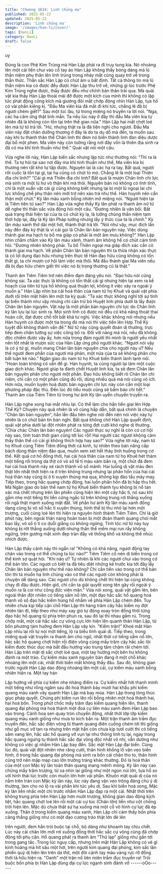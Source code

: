 ```yaml
---
title: "Chương 1634: Linh chủng ma"
published: 2025-05-22
updated: 2025-05-22
description: 'Linh chủng ma'
image: '/images/han-li/cover/'
tags: [HanLi]
category: HanLi
draft: false
---
```


uy

Đúng là con Phệ Kim Trùng mà Hàn Lập phái ra đi truy tung kia.
Nó nhoáng lên một cái liền chui vào cổ tay áo Hàn Lập không
thấy bóng dáng mà lũ thần niệm phụ thân lên linh trùng trong
nháy mắt cũng quay trở về trong thần thức. Thần sắc Hàn Lập có
chút âm u bất định.
Tất cả thông tin mà lũ thần niệm kia có được đều được Hàn Lập
thu trở về, những gì lúc trước Phệ Kim Trùng nghe được, thấy
được đều như chính bản thân trải qua. Mà quái vật kia thấy Hàn
Lập thoải mái đỡ được một kích của mình thì không có lập tức
phát động công kích mà giương đôi mắt chớp động nhìn Hàn Lập,
tựa hồ có vài phần kiêng kị.
"Đầu Ma viên kia đã mất đi khí tức, chẳng lẽ đã bị ngươi chém
giết?"
Sau một lúc lâu, từ trong miệng nó truyền ra lời nói.
"Nga, các hạ cảm ứng thật linh mẫn. Ta nếu lúc này ở đây thì đầu
Ma viên kia tự nhiên đã là không còn tồn tại trên thế gian nữa."
Hàn Lập hai mắt chợt loé lên mà từ từ trả lời.
"Hừ, nhưng thật ra là đã tiện nghi cho ngươi. Đầu Ma viên này đặt
chân dưỡng thương ở đây là do ta dụ dỗ mà đến, ta muốn sau
này khi tu thành thân thể Chân linh thì đem nó biến thành linh đan
diệu dược đại bổ một phen. Ma viên này còn tưởng rằng nơi đây
vốn là thiên địa sinh ra đã có ma khí tinh thuần như thế."
Quái vật nói một câu.

Vừa nghe lời này, Hàn Lập biến sắc nhưng lập tức như thường
nói:
"Thì ra là thế. Ta tự hỏi tại sao nơi đây ma khí tinh thuần như thế,
Ma viên kia bị thương nên rất khó tự tập được. Nguyên lai là các
hạ ra tay. Bất quá, ngươi rốt cuộc là tồn tại gì, tại hạ cũng có chút
tò mò. Chẳng lẽ là một loại Thiên địa chi linh?"
"Cái gì mà Thiên địa chi linh? Bất quá là mượn Chân linh chi lực
mà sinh ra một lũ hư vô thận khí mà thôi. Nguyên bản nó không
có linh tính, chỉ là một xuẩn vật cái gì cũng không biết nhưng lại bị
một lũ ngoại lai chi lực khống chế phụ thân nên mới trở nên xảo
trá như thế. Hàn huynh nên cẩn thận một chút."
Kỳ lân màu xanh bỗng nhiên mở miệng nói.
"Ngươi hiện tại là Tiêm tiên tử sao?"
Hàn Lập vừa nghe thấy Kỳ lân phát ra thanh âm nữ tử dễ nghe thì
thần sắc vừa động hỏi một câu.
"Đương nhiên là vãn bối. Bất quá trạng thái hiện tại của ta có chút
kỳ lạ, là lưỡng chủng thần niệm tạm thời hợp lại, đây là Kỳ lân
Pháp tướng nhưng lấy ý thức của ta là chính."
Kỳ lân màu xanh thở dài một hơi, thành thật trả lời.
"Nói như vậy, mục đích lần này đến đây kỳ thật là vì cái gọi là
Chân lân bản nguyên này. Việc dùng thánh giai ma hạch tu bổ ma
giáp có phải là một âm mưu không?"
Hàn Lập nhìn chằm chằm vào Kỳ lân màu xành, thanh âm không
hề có chút cảm tình hỏi.
"Đương nhiên không phải. Tu bổ Thiên ngoại ma giáp đích xác
cần có thánh giai ma hạch. Về phần Chân lân bản nguyên thì ta
thừa nhận xác thực là có lợi dụng đạo hữu nhưng trên thực tế
Hàn đạo hữu cũng không có tổn thất gì, ta chỉ mượn cơ hội làm
việc mà thôi. Mà đầu thánh giai Ma viên nếu đã bị đạo hữu chém
giết thì việc nó bị trọng thương cũ là thật."

Thanh âm Tiêm Tiêm trở nên điềm đạm đáng yêu nói.
"Đạo hữu nói cũng không sai. Ta xác thực là không có tổn thất cái
gì nhưng hiện tại xem ra kế hoạch của tiên tử tựa hồ không quá
thuận lợi, không ít việc xảy ra ngoài ý muốn a."
Hàn Lập nhìn ba cái hoá thân của nam tử họ Khuê và quái vật
phía dưới rồi trên mặt hiện lên một tia kỳ quái.
"Ta xác thực không nghĩ tới sự tình lại biến thành như vậy nhưng
chỉ cần trử bỏ Huyệt linh phía dưới là lấy được Chân lân bản
nguyên. Vật này là một phần bản nguyên chi lực do Chân linh kỳ
lân lưu lại lúc sinh ra. Mọi sinh linh có được nó đều có khả năng
thoát thai hoán cốt, đạt được chỗ tốt bất khả tư nghị. Việc khác
không nói nhưng nếu Hàn huynh có được một tia trong đó mà nói
thì việc tiến lên Hợp Thể Kỳ tuyệt đối không thành vấn đề."
Nữ tử này cũng quyết đoán dị thường, trực tiếp đem chân tướng
sự việc công bố ra. Đối với nàng mà nói, nếu đã không độc chiếm
được vậy ấy, hơn nữa trong đám người thì mình là người yếu
nhất nên tốt nhất là mượn sức của Hàn Lập ứng phó người khác.
"Ngươi nói vậy là có ý tứ gì, muốn mang Chân lân bản nguyên
chia cho người này ư? Nếu thế ngươi đem phần của ngươi mà
phân, một nửa của ta sẽ không phân cho bất luận kẻ nào."
Ngân giao do nam tử họ Khuê biến thành lành lạnh nói.
"Hoàn toàn không có vấn đề gì. Hàn huynh, ta cùng ngươi lại làm
một cuộc giao dịch khác. Ngươi giúp ta đánh chết Huyệt linh kia,
ta sẽ đem Chân lân bản nguyên phân cho ngươi một phần. Đạo
hữu không biết rõ Chân lân chi niệm, chỉ cần có một phần cũng
đủ rồi, dùng nhiều quá mà nói cũng vô ích. Hơn nữa, muốn luyện
hoá được bản nguyên chi lực này còn cần một loại phương pháp
đặc thù. Đến lúc đó tiểu muội cũng sẽ bẩm báo chi tiết."
Thanh âm của Tiêm Tiêm từ trong hư ảnh Kỳ lân uyển chuyển
truyền ra.

Hàn Lập nghe xong hai mắt nhíu lại. Có thể làm cho hắn tiến giai
lên Hợp Thể Kỳ? Chuyện này quả nhiên là vô cùng hấp dẫn, bất
quá chính là chuyện "Chân lân bản nguyên", hắn lần đầu tiên
nghe nói đến nên nói việc này tự nhiên là có chút bán tín bán
nghi.
Bất quá không chờ Hàn Lập quyết định, quái vật phía dưới lại đột
nhiên phát ra từng đợt cười khó nghe dị thường.
"Chia chác Chân lân bản nguyên! Các ngươi thực sự nghĩ là còn
có cơ hội này sao, tính toán thời gian cũng tới lúc rồi! Hai người
các ngươi không cảm thấy thân thể có cái gì không thích hợp hay
sao?"
Vừa nghe lời này, nam tử họ Khuê cùng Tiêm Tiêm đồng thời cả
kinh, tự nhiên theo bản năng cấp bách dùng thần niệm đảo qua,
muốn xem xét hết thảy tình huống trong cơ thể. Kết quả cơ hồ
đồng thời, hai cái hoá thân của nam tử họ Khuê hét thảm một
tiếng rồi trong da thịt có vô số tế ti màu xám bắn ra, một chút đã
đem hai cái hoá thanh này xé rách thành vô số mảnh.
Hai luồng dị vật màu đen thật lớn nhất thời hiện ra ở trên không
trung nhưng lại phân hồn của hai cái hoá thân này cũng bị ô ti
xuyên thủng mà qua, không kịp đào tẩu mảy may. Tiếp theo, trong
hắc quang chớp động, hai luồn phân hồn đã bị hấp thu hết. Mà
Ngân giao do bản thể nam tử họ Khuê biến thành tyu không bị nổ
tan xác mà chết nhưng trên lân phiến cũng hiện lên một cây hắc
ti, nó sau khi gầm nhẹ một tiếng thì liền cứng ngắc từ trên không
trung rơi thẳng xuống rồi ngã thật mạnh xuống mặt đất.
Về phần hư ảnh Kỳ lân màu xanh đồng dạng cũng bị vô số hắc ti
xuyên thủng, hình thể bị thu nhỏ lại hơn một trượng, cuối cùng loé
lên thì hiện ra nguyên hình thành Tiêm Tiêm. Chỉ là giờ phút này,
bên ngoài thân nàng hoàn toàn bị một đoàn thanh quang chói mắt
bao lấy, vô số ô ti co duỗi giằng co không ngừng.
Tinh tộc nữ tử này tuy không bị rớt thẳng xuống dưới nhưng thân
thể mềm mại run rẩy không ngừng, trên gương mặt xinh đẹp tràn
đầy vẻ thống khổ và không thể nhúc nhích được.

Hàn Lập thấy cảnh này thì ngẩn ra!
"Không có khả năng, ngươi động tay chân vào trong cơ thể chúng
ta lúc nào?"
Tiêm Tiêm cố nén dị biến trong cơ thể kinh sợ quát hỏi.
"Khi nào ư? Tự nhiên là khi các ngươi chui vào trong cơ thể bản
tôn. Các ngươi có biết ta đã tiêu diệt những kẻ trước kia tới đây
lấy Chân lân bản nguyên như thế nào không? Chỉ cần tiến vào
trong cơ thể bản tôn thì ta muốn hạ linh chủng vào cơ thể các
ngươi còn không phải là chuyện dễ dàng sao. Các ngươi cho dù
không chết thì hiện tại cũng không chạy đi đâu được. Hiện giờ, chỉ
cần ta giải quyết xong tên gây rối ngoài ý muốn ra là coi như công
đức viên mãn."
Vừa nói xong, quái vật gầm lên, bên ngoài thân đột nhiên có tiếng
sấm nổ lớn, một đạo hắc sắc hồ quang hoá thành vô số đạo hắc
kiếm hùng hổ nhắm về phía Hàn Lập chém đến. Tuy nhiên chưa
kịp tiếp cận chỗ Hàn Lập thì hàng trăm cây hắc kiếm nọ đột nhiên
tản đi, tiếp theo như máy xay gió tự động xoay tròn đồng thời
từng đạo hắc hồ quang từ phía trên phun ra, sau đó lại thi nhau
gầm rú.
Trong chớp mắt, một cái hắc sắc cự võng cực lớn hiện lên quanh
thân Hàn Lập, từ bốn phương tám hướng đem Hàn Lập vây kín.
"Kiếm trận!"
Khoé mắt Hàn Lập nhíu lại rồi tự nói một tiếng, lộ ra biểu tình quái
dị. Tiếp theo, trong miệng quái vật truyền ra thanh âm chú ngữ,
nhất thời có tiếng sấm nổ lớn, hắc sắc hồ quang chợt hiện rồi
điện võng cùng mấy trăm cây hắc sắc lôi kiếm được thúc dục mà
bắt đầu hướng vào trung tâm chậm rãi chém tới.
Hàn Lập trên mặt dị sắc chợt loé qua, một tay hướng một bên hư
không đánh ra một trảo. Cự kiếm màu xanh nguyên bản đang ở
một chỗ khác nhoáng lên một cái, nhất thời biến mất không thấy
đâu. Sau đó, không gian trước người Hàn Lập dao động nhoáng
lên một cái, cự kiếm màu xanh bỗng nhiên hiện ra. Một tay hàn

Lập hướng về phía cự kiếm nhẹ nhàng điểm ra.
Cự kiếm nhất hời thanh minh một tiếng như rồng ngâm sau đó
hoá thành bảy mươi hai khẩu phi kiếm quang màu xanh vây
quanh Hàn Lập mà bay múa. Hàn Lập trong lòng thúc giục pháp
quyết. Chúng phi kiếm run lên rồi bỗng nhiên một hoá thành hai,
hai hoá bốn. Trong phút chốc mấy trăm đạo kiếm quang hiện lên,
thanh quang đại phóng mà hoá thành một đoá cự liên màu xanh
đem Hàn Lập bao vào trong.
Cánh hoa sen quay tròn chuyển động, nhất thời lớp lớp kiếm
quang màu xanh giống như mưa to kích bắn ra. Một trận thanh
âm trầm đục truyền đến, hắc sắc điện võng bị thanh quang điên
cuồng chém tới thì giống như gỗ mục vỡ tan ra nhưng trên mặt
hắn còn chưa kịp tươi cười thì có tiếng sấm vang lên, hắc sắc hồ
quang vỡ vụn lại như thông linh tụ lại, ngay trong hắc quang
ngưng tụ thành hắc sắc đại võng độc nhất vô nhị, vẫn dường như
không có việc gì nhắm Hàn Lập bay đến.
Sắc mặt Hàn Lập đại biến. Cùng lúc đó, quái vật đột nhiên nhe
răng cười, thân hình khổng lồ vặn vẹo biến hình, ở trong hắc
quang đại phóng mà sinh ra bốn cái chân tho to, thân hình cũng
trở nên mập mạp cao lớn trường tráng khác thường. Đó là hoá
thân của một con Mặc kỳ lân toàn thân quang mang mênh mông.
Kỳ lân này cao chừng mấy trăm trượng, từ xa nhìn lại giống như
một ngọn núi lớn, tựa hồ so với hình thái lúc trước còn muốn lớn
hơn vài phần.
Khuôn mặt quái dị của nó nằm trên trán con Mặc kỳ lân này, lúc
này đang vặn vẹo trông đáng chú ý dị thường, làm cho nó lộ ra
vài phần khí tức yêu dị. Sau khi biến hoá xong, Mặc kỳ lân liền
nhấc một chi trước nhắm Hàn Lập đạp ra một cái.
Nhất thời trên không trung phía trên Hàn Lập hơn mười trượng,
không gian dao động kịch liệt, hắc quang chợt loé lên rồi một cái
cự túc (Chân lớn) liền như cột chống trời hiện lên. Mặc dù chưa
thật sự hạ xuống mà một cỗ vô hình cự lực đã ép xuống.
Thân ở trong kiếm quang màu xanh, Hàn Lập chỉ cảm thấy bốn
phía căng thẳng giống như có một đạo cương tráo thật lớn đè lên

trên người, đem hắn trói buộc tại chỗ, bộ dáng như khoanh tay
chịu chết.
Lúc này cái chân lớn mới rơi xuống đồng thời hắc sắc cự võng
cũng đã chớp động tới phụ cận. Hồ quang phát ra thanh âm "Thử
lạp" giống như gần tới trong gang tấc. Trong lúc nguy cấp, nhưng
trên mặt Hàn Lập không có vẻ gì kinh hoảng mà hít sâu một hơi,
trên người kim quang đại phóng, kim sắc lân phiến quỷ dị hiện lên
trên da thịt, một đôi cánh tay màu vàng rực rỡ đồng thời tả hữu
hiện ra.
"Oanh" một trận nổ liên miên trầm đục truyền ra! Trói buộc bốn
phía bị Hàn Lập dùng đại cự lực ngạnh sinh đánh vỡ
------oOo------
